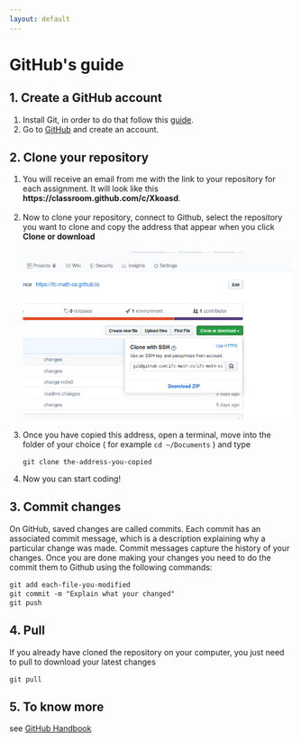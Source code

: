 ```yaml
---
layout: default
---
```



# GitHub's guide

## 1. Create a GitHub account
1. Install Git, in order to do that follow this <a href="https://git-scm.com/book/en/v2/Getting-Started-Installing-Git">guide</a>.
2. Go to <a href="https://github.com">GitHub</a> and create an account.


## 2. Clone your repository

<ol>
<li>
You will receive an email from me with the link to your repository for each assignment.
It will look like this <b>https://classroom.github.com/c/Xkoasd</b>.<br/><br/>
</li>
<li>Now to clone your repository, connect to Github, select the repository you want to clone and copy the address that appear when you click <b>Clone or download</b>
<br/><br/>
<img src="fig1.png" width="600px" class="img-fluid rounded mx-auto d-block" alt="Responsive image">
<br/><br/>
</li>
<li>Once you have copied this address, open a terminal, move into the folder of your choice
( for example <code class="language-bash">cd ~/Documents</code> ) and type

<pre class="command-line"><code class="language-bash">git clone the-address-you-copied</code></pre>
</li>
<li> Now you can start coding!
</li>
</ol>


## 3. Commit changes
On GitHub, saved changes are called commits. Each commit has an associated commit message, which is a description explaining why a particular change was made.
Commit messages capture the history of your changes.
Once you are done making your changes you need to do the commit them to Github using the following commands:
<pre class="command-line"><code class="language-bash">git add each-file-you-modified
git commit -m "Explain what your changed"
git push</code></pre>

## 4. Pull

If you already have cloned the repository on your computer, you just need to pull to download your latest changes
<pre class="command-line"><code class="language-bash">git pull</code></pre>

## 5. To know more

see [GitHub Handbook](https://guides.github.com/introduction/git-handbook/)
